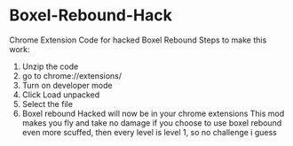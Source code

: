 # Boxel-Rebound-Hack
Chrome Extension Code for hacked Boxel Rebound
Steps to make this work:
1. Unzip the code
2. go to chrome://extensions/
3. Turn on developer mode
4. Click Load unpacked
5. Select the file
6. Boxel rebound Hacked will now be in your chrome extensions
This mod makes you fly and take no damage
if you choose to use boxel rebound even more scuffed, then every level is level 1, so no challenge i guess
